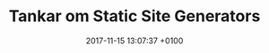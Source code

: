 ---
layout: post
title:  "Tankar om Static Site Generators"
date:   2017-11-15 13:07:37 +0100
categories: jekyll update
permalink: :date/:title
---
